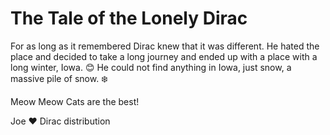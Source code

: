 # The Tale of the Lonely Dirac

For as long as it remembered Dirac knew that it was different.
He hated the place and decided to take a long journey and ended up with a place with a long winter, Iowa.  :blush:
He could not find anything in Iowa, just snow, a massive pile of snow. :snowflake:


Meow Meow Cats are the best!

Joe :heart: Dirac distribution

